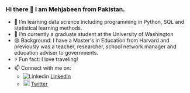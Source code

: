 ### Hi there 👋 I am Mehjabeen from Pakistan.

- 🌱 I’m learning data science including programming in Python, SQL and statistical learning methods.
- 🔭 I’m currently a graduate student at the University of Washington
- 😄 Background: I have a Master's in Education from Harvard and previously was a teacher, researcher, school network manager and education adviser to governments.
- ⚡ Fun fact: I love traveling!
- 📫 Connect with me on:
  - ![Linkedin](https://i.stack.imgur.com/gVE0j.png) [LinkedIn](https://www.linkedin.com/in/mehjabeen-zameer-45b94126/)
  - <img src="https://i.imgur.com/srxyrj4.png" width="18" height="18"> [Twitter](https://twitter.com/MehjabeenZ)

<!--
**MehjabeenZ/MehjabeenZ** is a ✨ _special_ ✨ repository because its `README.md` (this file) appears on your GitHub profile.

Here are some ideas to get you started:

- 
- 👯 I’m looking to collaborate on ...
- 🤔 I’m looking for help with ...
- 💬 Ask me about ...
- 📫 How to reach me: ...
- 
- 
-->
